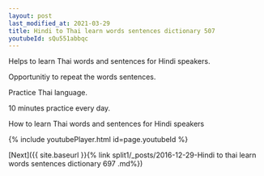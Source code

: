 ```yaml
---
layout: post
last_modified_at: 2021-03-29
title: Hindi to Thai learn words sentences dictionary 507 
youtubeId: sQu551abbqc
---
```

 
 
Helps to learn Thai words and sentences for Hindi speakers.

Opportunitiy to repeat the words sentences. 

Practice Thai language. 
 
10 minutes practice every day. 
 
How to learn Thai words and sentences for Hindi speakers 
 
{% include youtubePlayer.html id=page.youtubeId %}
 
 
[Next]({{ site.baseurl }}{% link  split1/_posts/2016-12-29-Hindi to thai learn words sentences dictionary 697 .md%})
 
